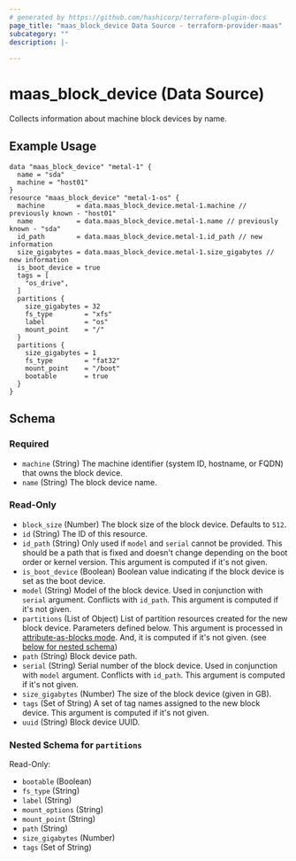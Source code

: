 ```yaml
---
# generated by https://github.com/hashicorp/terraform-plugin-docs
page_title: "maas_block_device Data Source - terraform-provider-maas"
subcategory: ""
description: |-
  
---
```


# maas_block_device (Data Source)

Collects information about machine block devices by name.

## Example Usage

```hcl
data "maas_block_device" "metal-1" {
  name = "sda"
  machine = "host01"
}
resource "maas_block_device" "metal-1-os" {
  machine        = data.maas_block_device.metal-1.machine // previously known - "host01"
  name           = data.maas_block_device.metal-1.name // previously known - "sda"
  id_path        = data.maas_block_device.metal-1.id_path // new information
  size_gigabytes = data.maas_block_device.metal-1.size_gigabytes // new information
  is_boot_device = true
  tags = [
    "os_drive",
  ]
  partitions {
    size_gigabytes = 32
    fs_type        = "xfs"
    label          = "os"
    mount_point    = "/"
  }
  partitions {
    size_gigabytes = 1
    fs_type        = "fat32"
    mount_point    = "/boot"
    bootable       = true
  }
}
```

<!-- schema generated by tfplugindocs -->
## Schema

### Required

- `machine` (String) The machine identifier (system ID, hostname, or FQDN) that owns the block device.
- `name` (String) The block device name.

### Read-Only

- `block_size` (Number) The block size of the block device. Defaults to `512`.
- `id` (String) The ID of this resource.
- `id_path` (String) Only used if `model` and `serial` cannot be provided. This should be a path that is fixed and doesn't change depending on the boot order or kernel version. This argument is computed if it's not given.
- `is_boot_device` (Boolean) Boolean value indicating if the block device is set as the boot device.
- `model` (String) Model of the block device. Used in conjunction with `serial` argument. Conflicts with `id_path`. This argument is computed if it's not given.
- `partitions` (List of Object) List of partition resources created for the new block device. Parameters defined below. This argument is processed in [attribute-as-blocks mode](https://www.terraform.io/docs/configuration/attr-as-blocks.html). And, it is computed if it's not given. (see [below for nested schema](#nestedatt--partitions))
- `path` (String) Block device path.
- `serial` (String) Serial number of the block device. Used in conjunction with `model` argument. Conflicts with `id_path`. This argument is computed if it's not given.
- `size_gigabytes` (Number) The size of the block device (given in GB).
- `tags` (Set of String) A set of tag names assigned to the new block device. This argument is computed if it's not given.
- `uuid` (String) Block device UUID.

<a id="nestedatt--partitions"></a>
### Nested Schema for `partitions`

Read-Only:

- `bootable` (Boolean)
- `fs_type` (String)
- `label` (String)
- `mount_options` (String)
- `mount_point` (String)
- `path` (String)
- `size_gigabytes` (Number)
- `tags` (Set of String)
